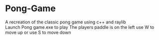 # Pong-Game
A recreation of the classic pong game using c++ and raylib<br>
Launch Pong game.exe to play
The players paddle is on the left
use W to move up or use S to move down
